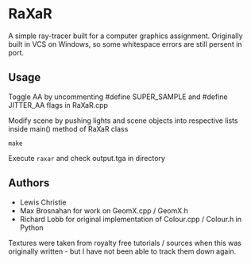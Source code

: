 # RaXaR

A simple ray-tracer built for a computer graphics assignment. Originally built in VCS on Windows, so some whitespace errors are still persent in port.

## Usage

Toggle AA by uncommenting #define SUPER_SAMPLE and #define JITTER_AA flags in RaXaR.cpp

Modify scene by pushing lights and scene objects into respective lists inside main() method of RaXaR class

`make`

Execute `raxar` and check output.tga in directory

## Authors

- Lewis Christie
- Max Brosnahan for work on GeomX.cpp / GeomX.h
- Richard Lobb for original implementation of Colour.cpp / Colour.h in Python

Textures were taken from royalty free tutorials / sources when this was originally written - but I have not been able to track them down again.
